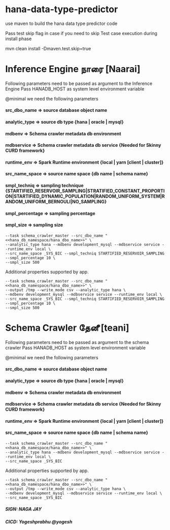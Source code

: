 # hana-data-type-predictor


use maven to build the hana data type predictor code

Pass test skip flag in case if you need to skip Test case execution during install phase

mvn clean install -Dmaven.test.skip=true

# Inference Engine நாரை [Naarai] 

Following parameters need to be passed as argument to the Inference Engine 
Pass HANADB_HOST as system level environment variable

@minimal we need the following parameters

#### src_dbo_name => source database object name
#### analytic_type => source db type {hana | oracle | mysql}
#### mdbenv => Schema crawler metadata db environment
#### mdbservice => Schema crawler metadata db service {Needed for Skinny CURD framework}
#### runtime_env => Spark Runtime environment  {local | yarn [client | cluster]}
#### src_name_space => source name space {db name | schema name}
#### smpl_techniq => sampling technique {STARTIFIED_RESERVOIR_SAMPLING|STRATIFIED_CONSTANT_PROPORTION|STARTIFIED_DYNAMIC_POPULATION|RANDOM_UNIFORM_SYSTEM|RANDOM_UNIFORM_BERNOULI|NO_SAMPLING}
#### smpl_percentage => sampling percentage
#### smpl_size => sampling size

```
--task schema_crawler_master --src_dbo_name "<<hana_db_namespace/hana_dbo_name>>" \
--analytic_type hana --mdbenv development_mysql --mdbservice service --runtime_env local \
--src_name_space _SYS_BIC --smpl_techniq STARTIFIED_RESERVOIR_SAMPLING --smpl_percentage 10 \
--smpl_size 500
```

Additional properties supported by app.

```
--task schema_crawler_master --src_dbo_name "<<hana_db_namespace/hana_dbo_name>>" \
--output /tmp --write_mode csv --analytic_type hana \
--mdbenv development_mysql --mdbservice service --runtime_env local \
--src_name_space _SYS_BIC --smpl_techniq STARTIFIED_RESERVOIR_SAMPLING --smpl_percentage 10 \
--smpl_size 500
```


# Schema Crawler தேனீ [teani] 

Following parameters need to be passed as argument to the schema crawler 
Pass HANADB_HOST as system level environment variable

@minimal we need the following parameters

#### src_dbo_name => source database object name
#### analytic_type => source db type {hana | oracle | mysql}
#### mdbenv => Schema crawler metadata db environment
#### mdbservice => Schema crawler metadata db service {Needed for Skinny CURD framework}
#### runtime_env => Spark Runtime environment  {local | yarn [client | cluster]}
#### src_name_space => source name space {db name | schema name}

```
--task schema_crawler_master --src_dbo_name "<<hana_db_namespace/hana_dbo_name>>" \
--analytic_type hana --mdbenv development_mysql --mdbservice service --runtime_env local \
--src_name_space _SYS_BIC
```

Additional properties supported by app.

```
--task schema_crawler_master --src_dbo_name "<<hana_db_namespace/hana_dbo_name>>" \
--output /tmp --write_mode csv --analytic_type hana \
--mdbenv development_mysql --mdbservice service --runtime_env local \
--src_name_space _SYS_BIC 
```


##### SIGN: NAGA JAY
##### CICD: Yogeshprabhu @yogesh
